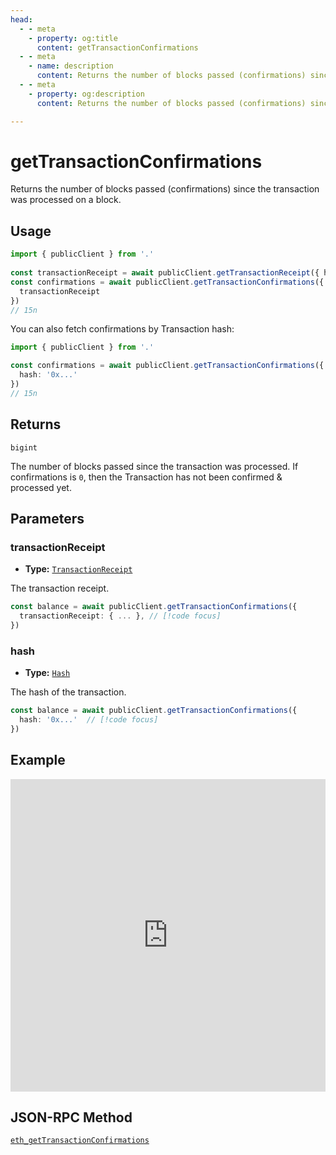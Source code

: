 ```yaml
---
head:
  - - meta
    - property: og:title
      content: getTransactionConfirmations
  - - meta
    - name: description
      content: Returns the number of blocks passed (confirmations) since the transaction was processed on a block.
  - - meta
    - property: og:description
      content: Returns the number of blocks passed (confirmations) since the transaction was processed on a block.

---
```


# getTransactionConfirmations

Returns the number of blocks passed (confirmations) since the transaction was processed on a block.

## Usage

```ts
import { publicClient } from '.'
 
const transactionReceipt = await publicClient.getTransactionReceipt({ hash: '...' })
const confirmations = await publicClient.getTransactionConfirmations({  // [!code focus:99]
  transactionReceipt
})
// 15n
```

You can also fetch confirmations by Transaction hash:

```ts
import { publicClient } from '.'

const confirmations = await publicClient.getTransactionConfirmations({  // [!code focus:99]
  hash: '0x...'
})
// 15n
```

## Returns

`bigint`

The number of blocks passed since the transaction was processed. If confirmations is `0`, then the Transaction has not been confirmed & processed yet.

## Parameters

### transactionReceipt

- **Type:** [`TransactionReceipt`](/docs/glossary/types#transaction-receipt)

The transaction receipt.

```ts
const balance = await publicClient.getTransactionConfirmations({
  transactionReceipt: { ... }, // [!code focus]
})
```

### hash

- **Type:** [`Hash`](/docs/glossary/types#hash)

The hash of the transaction.

```ts
const balance = await publicClient.getTransactionConfirmations({
  hash: '0x...'  // [!code focus]
})
```

## Example

<iframe frameborder="0" width="100%" height="500px" src="https://replit.com/@jxom/getBlockNumber?embed=true"></iframe>

## JSON-RPC Method

[`eth_getTransactionConfirmations`](https://ethereum.org/en/developers/docs/apis/json-rpc/#eth_getTransactionConfirmations)